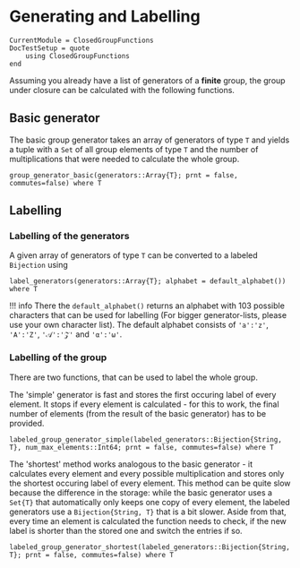 # Generating and Labelling

```@meta
CurrentModule = ClosedGroupFunctions
DocTestSetup = quote
    using ClosedGroupFunctions
end
```

Assuming you already have a list of generators of a **finite** group, the group under closure can be calculated with the following functions.

## Basic generator
The basic group generator takes an array of generators of type `T` and yields a tuple with a `Set` of all group elements of type `T` and the number of multiplications that were needed to calculate the whole group.

```@docs
group_generator_basic(generators::Array{T}; prnt = false, commutes=false) where T
```

## Labelling
### Labelling of the generators

A given array of generators of type `T` can be converted to a labeled `Bijection` using

```@docs
label_generators(generators::Array{T}; alphabet = default_alphabet()) where T
```

!!! info 
    There the `default_alphabet()` returns an alphabet with 103 possible characters that can be used for labelling (For bigger generator-lists, please use your own character list). The default alphabet consists of `'a':'z'`, `'A':'Z'`, `'𝒜':'𝒵'` and `'α':'ω'`.

### Labelling of the group
There are two functions, that can be used to label the whole group.

The 'simple' generator is fast and stores the first occuring label of every element. It stops if every element is calculated - for this to work, the final number of elements (from the result of the basic generator) has to be provided.

```@docs
labeled_group_generator_simple(labeled_generators::Bijection{String, T}, num_max_elements::Int64; prnt = false, commutes=false) where T
```

The 'shortest' method works analogous to the basic generator - it calculates every element and every possible multiplication and stores only the shortest occuring label of every element. This method can be quite slow because the difference in the storage: while the basic generator uses a `Set{T}` that automatically only keeps one copy of every element, the labeled generators use a `Bijection{String, T}` that is a bit slower. Aside from that, every time an element is calculated the function needs to check, if the new label is shorter than the stored one and switch the entries if so.

```@docs
labeled_group_generator_shortest(labeled_generators::Bijection{String, T}; prnt = false, commutes=false) where T
```